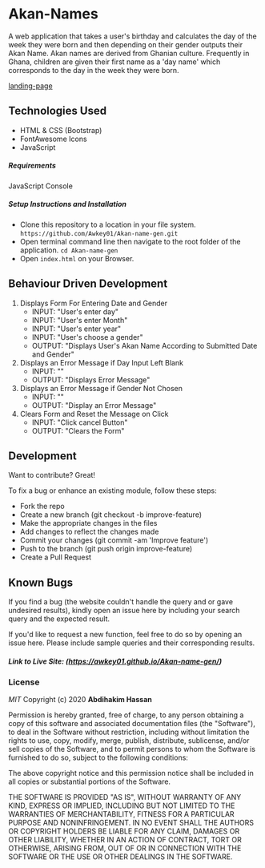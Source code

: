 # Akan-Names

A web application that takes a user's birthday and calculates the day of the week they were born and then depending on their gender outputs their Akan Name. Akan names are derived from Ghanian culture. Frequently in Ghana, children are given their first name as a 'day name' which corresponds to the day in the week they were born. 

[landing-page](images/landing-page.png)

## Technologies Used

- HTML & CSS (Bootstrap)
- FontAwesome Icons
- JavaScript


##### Requirements

JavaScript Console

##### Setup Instructions and Installation

- Clone this repository to a location in your file system. `https://github.com/Awkey01/Akan-name-gen.git`
- Open terminal command line then navigate to the root folder of the application. `cd Akan-name-gen`
- Open `index.html` on your Browser.


## Behaviour Driven Development

1. Displays Form For Entering Date and Gender
   - INPUT: "User's enter day"
   - INPUT: "User's enter Month"
   - INPUT: "User's enter year"
   - INPUT: "User's choose a gender"
   - OUTPUT: "Displays User's Akan Name According to Submitted Date and Gender"
2. Displays an Error Message if Day Input Left Blank
   - INPUT: ""
   - OUTPUT: "Displays Error Message"
3. Displays an Error Message if Gender Not Chosen
   - INPUT: "" 
   - OUTPUT: "Display an Error Message" 
4. Clears Form and Reset the Message on Click
   - INPUT: "Click cancel Button" 
   - OUTPUT: "Clears  the Form"

## Development

Want to contribute? Great!

To fix a bug or enhance an existing module, follow these steps:
- Fork the repo
- Create a new branch (git checkout -b improve-feature)
- Make the appropriate changes in the files
- Add changes to reflect the changes made
- Commit your changes (git commit -am 'Improve feature')
- Push to the branch (git push origin improve-feature)
- Create a Pull Request


## Known Bugs

If you find a bug (the website couldn't handle the query and or gave undesired results), kindly open an issue here by including your search query and the expected result.

If you'd like to request a new function, feel free to do so by opening an issue here. Please include sample queries and their corresponding results.


##### Link to Live Site: (https://awkey01.github.io/Akan-name-gen/)

### License

*MIT*
Copyright (c) 2020 **Abdihakim Hassan**

Permission is hereby granted, free of charge, to any person obtaining a copy of this software and associated documentation files (the "Software"), to deal in the Software without restriction, including without limitation the rights to use, copy, modify, merge, publish, distribute, sublicense, and/or sell copies of the Software, and to permit persons to whom the Software is furnished to do so, subject to the following conditions:

The above copyright notice and this permission notice shall be included in all copies or substantial portions of the Software.

THE SOFTWARE IS PROVIDED "AS IS", WITHOUT WARRANTY OF ANY KIND, EXPRESS OR IMPLIED, INCLUDING BUT NOT LIMITED TO THE WARRANTIES OF MERCHANTABILITY, FITNESS FOR A PARTICULAR PURPOSE AND NONINFRINGEMENT. IN NO EVENT SHALL THE AUTHORS OR COPYRIGHT HOLDERS BE LIABLE FOR ANY CLAIM, DAMAGES OR OTHER LIABILITY, WHETHER IN AN ACTION OF CONTRACT, TORT OR OTHERWISE, ARISING FROM, OUT OF OR IN CONNECTION WITH THE SOFTWARE OR THE USE OR OTHER DEALINGS IN THE SOFTWARE.
